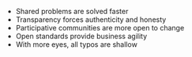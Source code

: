 * Shared problems are solved faster
* Transparency forces authenticity and honesty
* Participative communities are more open to change
* Open standards provide business agility
* With more eyes, all typos are shallow
